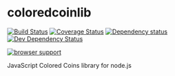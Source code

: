 # coloredcoinlib

[![Build Status](https://travis-ci.org/fanatid/coloredcoinjs-lib.svg?branch=master)](https://travis-ci.org/fanatid/coloredcoinjs-lib) [![Coverage Status](https://coveralls.io/repos/fanatid/coloredcoinjs-lib/badge.png)](https://coveralls.io/r/fanatid/coloredcoinjs-lib) [![Dependency status](https://david-dm.org/fanatid/coloredcoinjs-lib/status.png)](https://david-dm.org/fanatid/coloredcoinjs-lib#info=dependencies&view=table) [![Dev Dependency Status](https://david-dm.org/fanatid/coloredcoinjs-lib/dev-status.png)](https://david-dm.org/fanatid/coloredcoinjs-lib#info=devDependencies&view=table)

[![browser support](https://ci.testling.com/fanatid/coloredcoinjs-lib.png)
](https://ci.testling.com/fanatid/coloredcoinjs-lib)

JavaScript Colored Coins library for node.js

